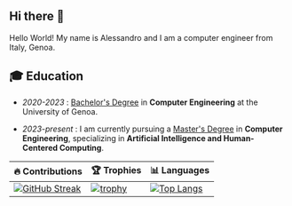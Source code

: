 ## Hi there 👋

Hello World! My name is Alessandro and I am a computer engineer from Italy, Genoa.  




## 🎓 Education
- *2020-2023* : [Bachelor's Degree](https://corsi.unige.it/corsi/8719)  in **Computer Engineering** at the University of Genoa.

- *2023-present* : I am currently pursuing a [Master's Degree](https://corsi.unige.it/en/corsi/11160)  in **Computer Engineering**, specializing in **Artificial Intelligence and Human-Centered Computing**.  





| 🔥 Contributions | 🏆 Trophies | 📊 Languages |  
| --- | --- | --- |  
| [![GitHub Streak](http://github-readme-streak-stats.herokuapp.com?user=Alebasso01&theme=dark&background=000000)](https://git.io/streak-stats) | [![trophy](https://github-profile-trophy.vercel.app/?username=Alebasso01&theme=onedark)](https://github.com/ryo-ma/github-profile-trophy) | [![Top Langs](https://github-readme-stats.vercel.app/api/top-langs/?username=Alebasso01&layout=compact&theme=vision-friendly-dark)](https://github.com/anuraghazra/github-readme-stats) |  




<!--
**Alebasso01/Alebasso01** is a ✨ _special_ ✨ repository because its `README.md` (this file) appears on your GitHub profile.

Here are some ideas to get you started:

- 🔭 I’m currently working on ...
- 🌱 I’m currently learning ...
- 👯 I’m looking to collaborate on ...
- 🤔 I’m looking for help with ...
- 💬 Ask me about ...
- 📫 How to reach me: ...
- 😄 Pronouns: ...
- ⚡ Fun fact: ...
-->
